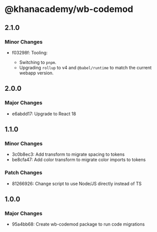# @khanacademy/wb-codemod

## 2.1.0

### Minor Changes

- f03298f: Tooling:

    - Switching to `pnpm`.
    - Upgrading `rollup` to v4 and `@babel/runtime` to match the current webapp version.

## 2.0.0

### Major Changes

- e6abdd17: Upgrade to React 18

## 1.1.0

### Minor Changes

- 3c0b8ec3: Add transform to migrate spacing to tokens
- be8cfa47: Add color transform to migrate color imports to tokens

### Patch Changes

- 81266926: Change script to use Node/JS directly instead of TS

## 1.0.0

### Major Changes

- 95a4bb68: Create wb-codemod package to run code migrations
